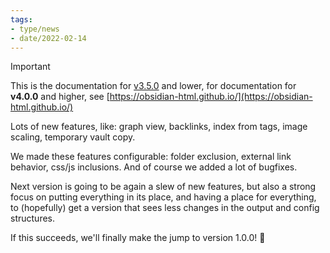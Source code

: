 ```yaml
---
tags:
- type/news
- date/2022-02-14
---
```

   
>[!important]   
> This is the documentation for [v3.5.0](../Changelog/v3.5.0.md) and lower, for documentation for **v4.0.0** and higher, see [https://obsidian-html.github.io/](https://obsidian-html.github.io/)   
   
Lots of new features, like: graph view, backlinks, index from tags, image scaling, temporary vault copy.    
   
We made these features configurable: folder exclusion, external link behavior, css/js inclusions. And of course we added a lot of bugfixes.   
   
Next version is going to be again a slew of new features, but also a strong focus on putting everything in its place, and having a place for everything, to (hopefully) get a version that sees less changes in the output and config structures.   
   
If this succeeds, we'll finally make the jump to version 1.0.0! 🎉